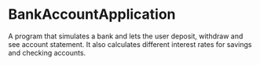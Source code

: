 # BankAccountApplication
A program that simulates a bank and lets the user deposit, withdraw and see account statement. It also calculates different interest rates for savings and checking accounts.

